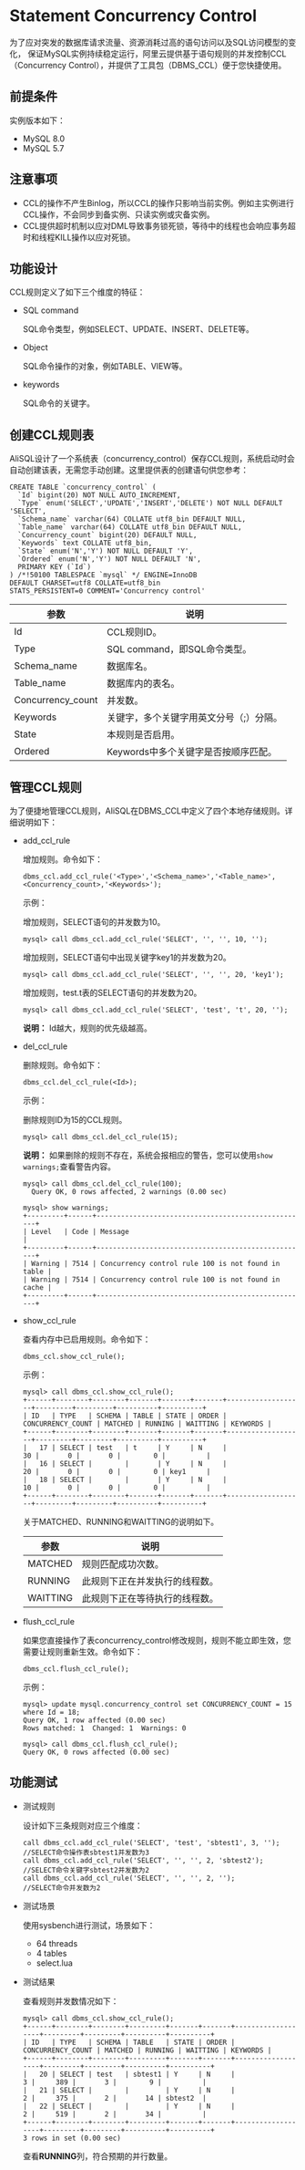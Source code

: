 # Statement Concurrency Control

为了应对突发的数据库请求流量、资源消耗过高的语句访问以及SQL访问模型的变化， 保证MySQL实例持续稳定运行，阿里云提供基于语句规则的并发控制CCL（Concurrency Control），并提供了工具包（DBMS\_CCL）便于您快捷使用。

## 前提条件

实例版本如下：

-   MySQL 8.0
-   MySQL 5.7

## 注意事项

-   CCL的操作不产生Binlog，所以CCL的操作只影响当前实例。例如主实例进行CCL操作，不会同步到备实例、只读实例或灾备实例。
-   CCL提供超时机制以应对DML导致事务锁死锁，等待中的线程也会响应事务超时和线程KILL操作以应对死锁。

## 功能设计

CCL规则定义了如下三个维度的特征：

-   SQL command

    SQL命令类型，例如SELECT、UPDATE、INSERT、DELETE等。

-   Object

    SQL命令操作的对象，例如TABLE、VIEW等。

-   keywords

    SQL命令的关键字。


## 创建CCL规则表

AliSQL设计了一个系统表（concurrency\_control）保存CCL规则，系统启动时会自动创建该表，无需您手动创建。这里提供表的创建语句供您参考：

```
CREATE TABLE `concurrency_control` (
  `Id` bigint(20) NOT NULL AUTO_INCREMENT,
  `Type` enum('SELECT','UPDATE','INSERT','DELETE') NOT NULL DEFAULT 'SELECT',
  `Schema_name` varchar(64) COLLATE utf8_bin DEFAULT NULL,
  `Table_name` varchar(64) COLLATE utf8_bin DEFAULT NULL,
  `Concurrency_count` bigint(20) DEFAULT NULL,
  `Keywords` text COLLATE utf8_bin,
  `State` enum('N','Y') NOT NULL DEFAULT 'Y',
  `Ordered` enum('N','Y') NOT NULL DEFAULT 'N',
  PRIMARY KEY (`Id`)
) /*!50100 TABLESPACE `mysql` */ ENGINE=InnoDB 
DEFAULT CHARSET=utf8 COLLATE=utf8_bin
STATS_PERSISTENT=0 COMMENT='Concurrency control'
```

|参数|说明|
|--|--|
|Id|CCL规则ID。|
|Type|SQL command，即SQL命令类型。|
|Schema\_name|数据库名。|
|Table\_name|数据库内的表名。|
|Concurrency\_count|并发数。|
|Keywords|关键字，多个关键字用英文分号（;）分隔。|
|State|本规则是否启用。|
|Ordered|Keywords中多个关键字是否按顺序匹配。|

## 管理CCL规则

为了便捷地管理CCL规则，AliSQL在DBMS\_CCL中定义了四个本地存储规则。详细说明如下：

-   add\_ccl\_rule

    增加规则。命令如下：

    ```
    dbms_ccl.add_ccl_rule('<Type>','<Schema_name>','<Table_name>',<Concurrency_count>,'<Keywords>');
    ```

    示例：

    增加规则，SELECT语句的并发数为10。

    ```
    mysql> call dbms_ccl.add_ccl_rule('SELECT', '', '', 10, '');
    ```

    增加规则，SELECT语句中出现关键字key1的并发数为20。

    ```
    mysql> call dbms_ccl.add_ccl_rule('SELECT', '', '', 20, 'key1');
    ```

    增加规则，test.t表的SELECT语句的并发数为20。

    ```
    mysql> call dbms_ccl.add_ccl_rule('SELECT', 'test', 't', 20, '');
    ```

    **说明：** Id越大，规则的优先级越高。

-   del\_ccl\_rule

    删除规则。命令如下：

    ```
    dbms_ccl.del_ccl_rule(<Id>);
    ```

    示例：

    删除规则ID为15的CCL规则。

    ```
    mysql> call dbms_ccl.del_ccl_rule(15);
    ```

    **说明：** 如果删除的规则不存在，系统会报相应的警告，您可以使用`show warnings;`查看警告内容。

    ```
    mysql> call dbms_ccl.del_ccl_rule(100);
      Query OK, 0 rows affected, 2 warnings (0.00 sec)
    
    mysql> show warnings;
    +---------+------+----------------------------------------------------+
    | Level   | Code | Message                                            |
    +---------+------+----------------------------------------------------+
    | Warning | 7514 | Concurrency control rule 100 is not found in table |
    | Warning | 7514 | Concurrency control rule 100 is not found in cache |
    +---------+------+----------------------------------------------------+
    ```

-   show\_ccl\_rule

    查看内存中已启用规则。命令如下：

    ```
    dbms_ccl.show_ccl_rule();
    ```

    示例：

    ```
    ​mysql> call dbms_ccl.show_ccl_rule();
    +------+--------+--------+-------+-------+-------+-------------------+---------+---------+----------+----------+
    | ID   | TYPE   | SCHEMA | TABLE | STATE | ORDER | CONCURRENCY_COUNT | MATCHED | RUNNING | WAITTING | KEYWORDS |
    +------+--------+--------+-------+-------+-------+-------------------+---------+---------+----------+----------+
    |   17 | SELECT | test   | t     | Y     | N     |                30 |       0 |       0 |        0 |          |
    |   16 | SELECT |        |       | Y     | N     |                20 |       0 |       0 |        0 | key1     |
    |   18 | SELECT |        |       | Y     | N     |                10 |       0 |       0 |        0 |          |
    +------+--------+--------+-------+-------+-------+-------------------+---------+---------+----------+----------+​
    ```

    关于MATCHED、RUNNING和WAITTING的说明如下。

    |参数|说明|
    |--|--|
    |MATCHED|规则匹配成功次数。|
    |RUNNING|此规则下正在并发执行的线程数。|
    |WAITTING|此规则下正在等待执行的线程数。|

-   flush\_ccl\_rule

    如果您直接操作了表concurrency\_control修改规则，规则不能立即生效，您需要让规则重新生效。命令如下：

    ```
    dbms_ccl.flush_ccl_rule();
    ```

    示例：

    ```
    ​mysql> update mysql.concurrency_control set CONCURRENCY_COUNT = 15 where Id = 18;
    Query OK, 1 row affected (0.00 sec)
    Rows matched: 1  Changed: 1  Warnings: 0
    
    mysql> call dbms_ccl.flush_ccl_rule();
    Query OK, 0 rows affected (0.00 sec)​
    ```


## 功能测试

-   测试规则

    设计如下三条规则对应三个维度：

    ```
    call dbms_ccl.add_ccl_rule('SELECT', 'test', 'sbtest1', 3, '');  //SELECT命令操作表sbtest1并发数为3
    call dbms_ccl.add_ccl_rule('SELECT', '', '', 2, 'sbtest2');       //SELECT命令关键字sbtest2并发数为2
    call dbms_ccl.add_ccl_rule('SELECT', '', '', 2, '');            //SELECT命令并发数为2
    ```

-   测试场景

    使用sysbench进行测试，场景如下：

    -   64 threads
    -   4 tables
    -   select.lua
-   测试结果

    查看规则并发数情况如下：

    ```
    ​mysql> call dbms_ccl.show_ccl_rule();
    +------+--------+--------+---------+-------+-------+-------------------+---------+---------+----------+----------+
    | ID   | TYPE   | SCHEMA | TABLE   | STATE | ORDER | CONCURRENCY_COUNT | MATCHED | RUNNING | WAITTING | KEYWORDS |
    +------+--------+--------+---------+-------+-------+-------------------+---------+---------+----------+----------+
    |   20 | SELECT | test   | sbtest1 | Y     | N     |                 3 |     389 |       3 |        9 |          |
    |   21 | SELECT |        |         | Y     | N     |                 2 |     375 |       2 |       14 | sbtest2  |
    |   22 | SELECT |        |         | Y     | N     |                 2 |     519 |       2 |       34 |          |
    +------+--------+--------+---------+-------+-------+-------------------+---------+---------+----------+----------+
    3 rows in set (0.00 sec)​
    ```

    查看**RUNNING**列，符合预期的并行数量。


